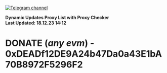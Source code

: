 [![Telegram channel](https://img.shields.io/endpoint?url=https://runkit.io/damiankrawczyk/telegram-badge/branches/master?url=https://t.me/n4z4v0d)](https://t.me/n4z4v0d) 

**Dynamic Updates Proxy List with Proxy Checker**  
**Last Updated: 18.12.23 14:12**

# DONATE (_any evm_) - 0xDEADf12DE9A24b47Da0a43E1bA70B8972F5296F2
